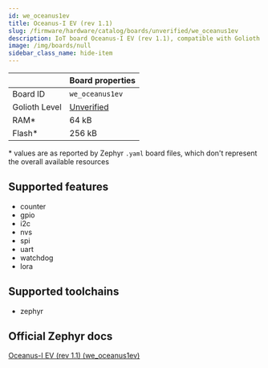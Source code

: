 ```yaml
---
id: we_oceanus1ev
title: Oceanus-I EV (rev 1.1)
slug: /firmware/hardware/catalog/boards/unverified/we_oceanus1ev
description: IoT board Oceanus-I EV (rev 1.1), compatible with Golioth at unverified level.
image: /img/boards/null
sidebar_class_name: hide-item
---
```


[//]: # (This is an auto-generated file, do not edit! Changes to it will be lost upon re-generation)



|                | Board properties     |
| -------------  | -------------------- |
| Board ID       | `we_oceanus1ev` |
| Golioth Level  | [Unverified](/firmware/hardware#unverified-boards) |
| RAM*           | 64 kB |
| Flash*         | 256 kB |

\* values are as reported by Zephyr `.yaml` board files, which don't represent the overall available resources



## Supported features

* counter
* gpio
* i2c
* nvs
* spi
* uart
* watchdog
* lora

## Supported toolchains

* zephyr

## Official Zephyr docs

[Oceanus-I EV (rev 1.1) (we_oceanus1ev)](https://docs.zephyrproject.org/latest/boards/we/oceanus1ev/doc/index.html)
